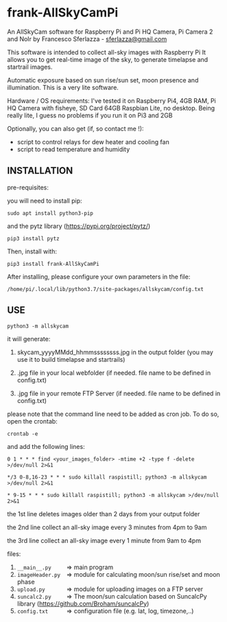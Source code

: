 # frank-AllSkyCamPi
An AllSkyCam software for Raspberry Pi and Pi HQ Camera, Pi Camera 2 and NoIr
by Francesco Sferlazza - sferlazza@gmail.com

This software is intended to collect all-sky images with Raspberry Pi
It allows you to get real-time image of the sky, to generate timelapse and startrail images.

Automatic exposure based on sun rise/sun set, moon presence and illumination.
This is a very lite software.

Hardware / OS requirements: 
I've tested it on Raspberry Pi4, 4GB RAM, Pi HQ Camera with fisheye, SD Card 64GB
Raspbian Lite, no desktop.
Being really lite, I guess no problems if you run it on Pi3 and 2GB

Optionally, you can also get (if, so contact me !):
- script to control relays for dew heater and cooling fan
- script to read temperature and humidity 

## INSTALLATION

pre-requisites:

you will need to install pip:

`sudo apt install python3-pip`

and the pytz library (https://pypi.org/project/pytz/)

`pip3 install pytz` 

Then, install with:

`pip3 install frank-AllSkyCamPi`

After installing, please configure your own parameters in the file:

`/home/pi/.local/lib/python3.7/site-packages/allskycam/config.txt`

## USE

`python3 -m allskycam` 

it will generate:
1) skycam_yyyyMMdd_hhmmssssssss.jpg in the output folder (you may use it to build timelapse and startrails)  
  
2) .jpg file in your local webfolder (if needed. file name to be defined in config.txt)

3) .jpg file in your remote FTP Server (if needed. file name to be defined in config.txt)

please note that the command line need to be added as cron job. 
To do so, open the crontab:

`crontab -e`

and add the following lines:

`0 1 * * * find <your_images_folder> -mtime +2 -type f -delete >/dev/null 2>&1`

`*/3 0-8,16-23 * * * sudo killall raspistill; python3 -m allskycam >/dev/null 2>&1`

`* 9-15 * * * sudo killall raspistill; python3 -m allskycam >/dev/null 2>&1`

the 1st line deletes images older than 2 days from your output folder

the 2nd line collect an all-sky image every 3 minutes from 4pm to 9am

the 3rd line collect an all-sky image every 1 minute from 9am to 4pm

files:

1) `__main__.py     `=> main program
2) `imageHeader.py  `=> module for calculating moon/sun rise/set and moon phase 
3) `upload.py       `=> module for uploading images on a FTP server
4) `suncalc2.py     `=> The moon/sun calculation based on SuncalcPy library (https://github.com/Broham/suncalcPy) 
5) `config.txt      `=> configuration file (e.g. lat, log, timezone,..)



